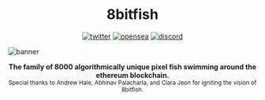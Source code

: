 <h1 align="center">8bitfish</h1>

<p align="center">
  <span><a href="https://twitter.com/8bitfish_crypto"><img src="https://socialize-md.vercel.app/api/badge/twitter" alt="twitter" /></a></span>
  <span><a href="https://opensea.io/collection/8bitfishnft"><img src="https://socialize-md.vercel.app/api/badge/opensea" alt="opensea" /></a></span>
  <span><a href="https://discord.gg/dYfUayrJD2"><img src="https://socialize-md.vercel.app/api/badge/discord" alt="discord" /></a></span>
</p>

![banner](https://user-images.githubusercontent.com/72945168/140443831-7ba62298-4631-46af-bf60-9cb96a0c6359.png)

<p align="center">
  <b>The family of 8000 algorithmically unique pixel fish swimming around the ethereum blockchain.</b><br>
  <sub>Special thanks to Andrew Hale, Abhinav Palacharla, and Clara Jeon for igniting the vision of 8bitfish.</sub>
</p>
